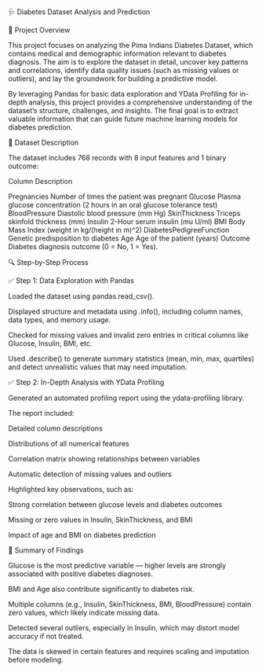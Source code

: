 🩺 Diabetes Dataset Analysis and Prediction

📌 Project Overview

This project focuses on analyzing the Pima Indians Diabetes Dataset, which contains medical and demographic information relevant to diabetes diagnosis. The aim is to explore the dataset in detail, uncover key patterns and correlations, identify data quality issues (such as missing values or outliers), and lay the groundwork for building a predictive model.

By leveraging Pandas for basic data exploration and YData Profiling for in-depth analysis, this project provides a comprehensive understanding of the dataset’s structure, challenges, and insights. The final goal is to extract valuable information that can guide future machine learning models for diabetes prediction.

📂 Dataset Description

The dataset includes 768 records with 8 input features and 1 binary outcome:

Column	Description

Pregnancies	Number of times the patient was pregnant
Glucose	Plasma glucose concentration (2 hours in an oral glucose tolerance test)
BloodPressure	Diastolic blood pressure (mm Hg)
SkinThickness	Triceps skinfold thickness (mm)
Insulin	2-Hour serum insulin (mu U/ml)
BMI	Body Mass Index (weight in kg/(height in m)^2)
DiabetesPedigreeFunction	Genetic predisposition to diabetes
Age	Age of the patient (years)
Outcome	Diabetes diagnosis outcome (0 = No, 1 = Yes).

🔍 Step-by-Step Process

✅ Step 1: Data Exploration with Pandas

Loaded the dataset using pandas.read_csv().

Displayed structure and metadata using .info(), including column names, data types, and memory usage.

Checked for missing values and invalid zero entries in critical columns like Glucose, Insulin, BMI, etc.

Used .describe() to generate summary statistics (mean, min, max, quartiles) and detect unrealistic values that may need imputation.

✅ Step 2: In-Depth Analysis with YData Profiling

Generated an automated profiling report using the ydata-profiling library.

The report included:

Detailed column descriptions

Distributions of all numerical features

Correlation matrix showing relationships between variables

Automatic detection of missing values and outliers

Highlighted key observations, such as:

Strong correlation between glucose levels and diabetes outcomes

Missing or zero values in Insulin, SkinThickness, and BMI

Impact of age and BMI on diabetes prediction

🧾 Summary of Findings

Glucose is the most predictive variable — higher levels are strongly associated with positive diabetes diagnoses.

BMI and Age also contribute significantly to diabetes risk.

Multiple columns (e.g., Insulin, SkinThickness, BMI, BloodPressure) contain zero values, which likely indicate missing data.

Detected several outliers, especially in Insulin, which may distort model accuracy if not treated.

The data is skewed in certain features and requires scaling and imputation before modeling.
